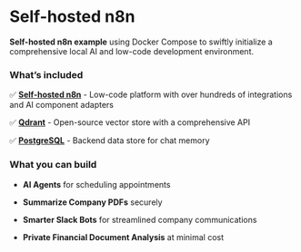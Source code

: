 # Self-hosted n8n

**Self-hosted n8n example** using Docker Compose to swiftly initialize a comprehensive local AI and low-code development environment.


### What’s included

✅ [**Self-hosted n8n**](https://n8n.io/) - Low-code platform with over hundreds of
integrations and AI component adapters


✅ [**Qdrant**](https://qdrant.tech/) - Open-source vector
store with a comprehensive API

✅ [**PostgreSQL**](https://www.postgresql.org/) - Backend data store for chat memory

### What you can build

-  **AI Agents** for scheduling appointments

-  **Summarize Company PDFs** securely 

-  **Smarter Slack Bots** for streamlined company communications 

-  **Private Financial Document Analysis** at minimal cost